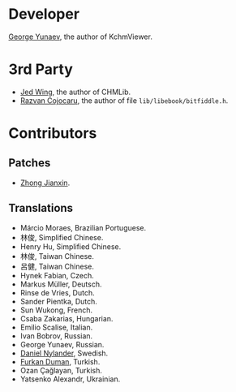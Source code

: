 # Developer

[George Yunaev](https://github.com/gyunaev), the author of KchmViewer.

# 3rd Party

- [Jed Wing](https://github.com/jedwing), the author of CHMLib.
- [Razvan Cojocaru](https://github.com/rzvncj), the author of file `lib/libebook/bitfiddle.h`.


# Contributors

## Patches

- [Zhong Jianxin](https://github.com/azuwis).


## Translations

- Márcio Moraes, Brazilian Portuguese.
- 林俊, Simplified Chinese.
- Henry Hu, Simplified Chinese.
- 林俊, Taiwan Chinese.
- 呂健, Taiwan Chinese.
- Hynek Fabian, Czech.
- Markus Müller, Deutsch.
- Rinse de Vries, Dutch.
- Sander Pientka, Dutch.
- Sun Wukong, French.
- Csaba Zakarias, Hungarian.
- Emilio Scalise, Italian.
- Ivan Bobrov, Russian.
- George Yunaev, Russian.
- [Daniel Nylander](https://github.com/yeager), Swedish.
- [Furkan Duman](https://github.com/fduman), Turkish.
- Ozan Çağlayan, Turkish.
- Yatsenko Alexandr, Ukrainian.
